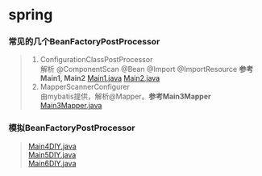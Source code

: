 # spring

### 常见的几个BeanFactoryPostProcessor

> 1. ConfigurationClassPostProcessor<br>
> 解析 @ComponentScan @Bean @Import @ImportResource **参考Main1, Main2**
> [Main1.java](..%2Fdemo4-BeanFactoryPostProcessor%2Fsrc%2Fmain%2Fjava%2Fcom%2Fweimin%2Fdemo4%2Fmains%2FMain1.java)
[Main2.java](..%2Fdemo4-BeanFactoryPostProcessor%2Fsrc%2Fmain%2Fjava%2Fcom%2Fweimin%2Fdemo4%2Fmains%2FMain2.java)
> 2. MapperScannerConfigurer<br>
> 由mybatis提供，解析@Mapper。**参考Main3Mapper**
> [Main3Mapper.java](..%2Fdemo4-BeanFactoryPostProcessor%2Fsrc%2Fmain%2Fjava%2Fcom%2Fweimin%2Fdemo4%2Fmains%2FMain3Mapper.java)

### 模拟BeanFactoryPostProcessor
> [Main4DIY.java](..%2Fdemo4-BeanFactoryPostProcessor%2Fsrc%2Fmain%2Fjava%2Fcom%2Fweimin%2Fdemo4%2Fmains%2FMain4DIY.java) <br>
> [Main5DIY.java](..%2Fdemo4-BeanFactoryPostProcessor%2Fsrc%2Fmain%2Fjava%2Fcom%2Fweimin%2Fdemo4%2Fmains%2FMain5DIY.java) <br>
> [Main6DIY.java](..%2Fdemo4-BeanFactoryPostProcessor%2Fsrc%2Fmain%2Fjava%2Fcom%2Fweimin%2Fdemo4%2Fmains%2FMain6DIY.java) <br>

